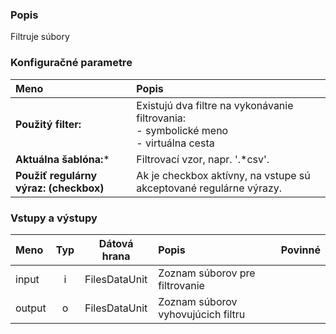 ### Popis

Filtruje súbory

### Konfiguračné parametre

| Meno | Popis |
|:----|:----|
|**Použitý filter:**|Existujú dva filtre na vykonávanie filtrovania: <BR> - symbolické meno <BR> - virtuálna cesta|
|**Aktuálna šablóna:***|Filtrovací vzor, napr. '.*csv'.|
|**Použiť regulárny výraz: (checkbox)**|Ak je checkbox aktívny, na vstupe sú akceptované regulárne výrazy.|

### Vstupy a výstupy ###

|Meno |Typ | Dátová hrana | Popis | Povinné |
|:--------|:------:|:------:|:-------------|:---------------------:|
|input|i|FilesDataUnit|Zoznam súborov pre filtrovanie||
|output|o|FilesDataUnit|Zoznam súborov vyhovujúcich filtru||